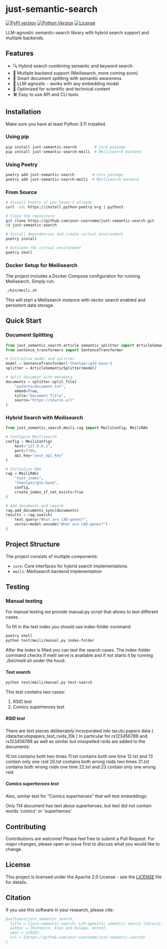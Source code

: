 # just-semantic-search

[![PyPI version](https://badge.fury.io/py/just-semantic-search.svg)](https://badge.fury.io/py/just-semantic-search)
[![Python Version](https://img.shields.io/pypi/pyversions/just-semantic-search.svg)](https://pypi.org/project/just-semantic-search/)
[![License](https://img.shields.io/badge/License-Apache%202.0-blue.svg)](https://opensource.org/licenses/Apache-2.0)

LLM-agnostic semantic-search library with hybrid search support and multiple backends.

## Features

- 🔍 Hybrid search combining semantic and keyword search
- 🚀 Multiple backend support (Meilisearch, more coming soon)
- 📄 Smart document splitting with semantic awareness
- 🔌 LLM-agnostic - works with any embedding model
- 🎯 Optimized for scientific and technical content
- 🛠 Easy to use API and CLI tools

## Installation

Make sure you have at least Python 3.11 installed.

### Using pip

```bash
pip install just-semantic-search        # Core package
pip install just-semantic-search-meili  # Meilisearch backend
```

### Using Poetry

```bash
poetry add just-semantic-search        # Core package
poetry add just-semantic-search-meili  # Meilisearch backend
```

### From Source

```bash
# Install Poetry if you haven't already
curl -sSL https://install.python-poetry.org | python3 -

# Clone the repository
git clone https://github.com/your-username/just-semantic-search.git
cd just-semantic-search

# Install dependencies and create virtual environment
poetry install

# Activate the virtual environment
poetry shell
```

### Docker Setup for Meilisearch

The project includes a Docker Compose configuration for running Meilisearch. Simply run:

```bash
./bin/meili.sh
```

This will start a Meilisearch instance with vector search enabled and persistent data storage.

## Quick Start

### Document Splitting

```python
from just_semantic_search.article_semantic_splitter import ArticleSemanticSplitter
from sentence_transformers import SentenceTransformer

# Initialize model and splitter
model = SentenceTransformer('thenlper/gte-base')
splitter = ArticleSemanticSplitter(model)

# Split document with metadata
documents = splitter.split_file(
    "path/to/document.txt",
    embed=True,
    title="Document Title",
    source="https://source.url"
)
```

### Hybrid Search with Meilisearch

```python
from just_semantic_search.meili.rag import MeiliConfig, MeiliRAG

# Configure Meilisearch
config = MeiliConfig(
    host="127.0.0.1",
    port=7700,
    api_key="your_api_key"
)

# Initialize RAG
rag = MeiliRAG(
    "test_index",
    "thenlper/gte-base",
    config,
    create_index_if_not_exists=True
)

# Add documents and search
rag.add_documents_sync(documents)
results = rag.search(
    text_query="What are CAD-genes?",
    vector=model.encode("What are CAD-genes?")
)
```

## Project Structure

The project consists of multiple components:

- `core`: Core interfaces for hybrid search implementations
- `meili`: Meilisearch backend implementation


## Testing

### Manual testing

For manual testing we provide manual.py script that allows to test different cases.

To fill in the text index you should use index-folder command.

```bash
poetry shell
python test/meili/manual.py index-folder
```

After the index is filled you can test the search cases.
The index-folder command checks if meili serve is available and if not starts it by running ./bin/meili.sh under the hood.

#### Test search

```bash
python test/meili/manual.py test-search
```
This test contains two cases:
1. RSID test
2. Comics superheroes test

##### RSID test
There are text pieces deliberately incorporated into tacutu papers data ( /data/tacutopapers_test_rsids_10k ) In particular for rs123456789 and rs123456788 as well as similar but misspelled rsids are added to the documents:

10.txt contains both two times
11.txt contains both one time
12.txt and 13 contain only one rsid
20.txt contains both wrong rsids two times
21.txt contains both wrong rsids one time
22.txt and 23 contain only one wrong rsid

##### Comics superheroes test
Also, similar test for "Comics superheroes" that will test embeddings:

Only 114 document has text about superheroes, but text did not contain words 'comics' or 'superheroes'


## Contributing

Contributions are welcome! Please feel free to submit a Pull Request. For major changes, please open an issue first to discuss what you would like to change.

## License

This project is licensed under the Apache 2.0 License - see the [LICENSE](LICENSE) file for details.

## Citation

If you use this software in your research, please cite:

```bibtex
@software{just_semantic_search,
  title = {just-semantic-search: LLM-agnostic semantic search library},
  author = {Karmazin, Alex and Kulaga, Anton},
  year = {2024},
  url = {https://github.com/your-username/just-semantic-search}
}
```
